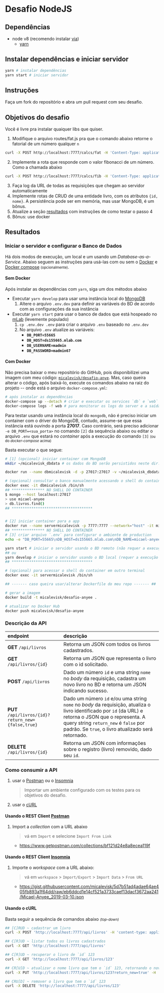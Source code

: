 # Desafio NodeJS

## Dependências

- node v8 (recomendo instalar [via](https://github.com/creationix/nvm))
  - [yarn](https://yarnpkg.com)

## Instalar dependências e iniciar servidor

```bash
yarn # instalar dependências
yarn start # iniciar servidor
```

## Instruções

Faça um fork do repositório e abra um pull request com seu desafio.

## Objetivos do desafio

Você é livre pra instalar quaiquer libs que quiser.

1. Modifique o arquivo routes/fat.js pra que o comando abaixo retorne o fatorial de um número qualquer `n`
```bash
curl -X POST http://localhost:7777/calcs/fat -H 'Content-Type: application/json' -d '{"n": 1}'

```
2. Implemente a rota que responde com o valor fibonacci de um número. Como a chamada abaixo
```bash
curl -X POST http://localhost:7777/calcs/fib -H 'Content-Type: application/json' -d '{"n": 1}'

```
3. Faça log da URL de todas as requisições que chegam ao servidor automaticamente
4. Implemente rotas de CRUD de uma entidade livro, com os atributos `{id, nome}`. A persistência pode ser em memória, mas usar MongoDB, é um bônus.
5. Atualize a seção [resultados](#resultados) com instruções de como testar o passo 4
6. Bônus: use docker

## Resultados

### Iniciar o servidor e configurar o Banco de Dados

Há dois modos de execução, um local e um usando um _Database-as-a-Service_. Abaixo seguem as instruções para usá-las com ou sem o [Docker](https://docs.docker.com) e [Docker compose](https://docs.docker.com/compose) <small>(opcionalmente)</small>.

#### Sem Docker
Após instalar as dependências com `yarn`, siga um dos métodos abaixo

* Executar `yarn develop` para usar uma instância local do [MongoDB](https://www.mongodb.com/download-center)
  1. Altere o arquivo `.env.dev` para definir as variáveis do BD de acordo com as configurações da sua instância
* Executar `yarn start` para usar o banco de dados que está hospeado no [mLab](https://mlab.com) (levemente populado)
  1. `cp .env.dev .env` para criar o arquivo `.env` baseado no `.env.dev`
  2. No arquivo `.env` atualize as variáveis:
      + **`DB_PORT=55665`**
      + **`DB_HOST=ds155665.mlab.com`**
      + **`DB_USERNAME=madmin`**
      + **`DB_PASSWORD=madmin67`**

#### Com Docker
Não precisa baixar o meu repositório do GitHub, pois disponibilizei uma imagem com meu código: [`micalevisk/desafio-anye`](https://hub.docker.com/r/micalevisk/desafio-anyee). Mas, caso queira alterar o código, após baixá-lo, execute os comandos abaixo na raiz do projeto -- onde está o arquivo `docker-compose.yml`:

```bash
# após instalar as dependências
docker-compose up --detach # criar e executar os services `db` e `web`
docker-compose logs -f web # para monitorar os logs do server e a saída do Nodemon
```


Para testar usando uma instância local do `mongodb`, não é preciso iniciar um container com o driver do MongoDB, contudo, assume-se que essa instância está ouvindo a porta **27017**. Caso contrário, será preciso adicionar `-e DB_PORT=<sua_porta>` no comando `[2]` da sequência abaixo ou editar o arquivo `.env` que estará no _container_ após a execução do comando `[3]` <small>(ou do _docker-compose_ acima)</small>

Basta executar o que segue:
```bash
# [1] (opcional) iniciar container com MongoDB
mkdir ~/micalevisk_dbdata # os dados do BD serão persistidos neste dir.

docker run --name dbmicalevisk -d -p 27017:27017 -v ~/micalevisk_dbdata:/data/db mongo

# (opcional) consultar o banco manualmente acessando o shell do container
docker exec -it dbmicalevisk /bin/sh
## *************** NO SHELL DO CONTAINER
$ mongo --host localhost:27017
> use micael-anyee
> db.livros.find()
## *************************************


# [2] iniciar container para a app
docker run --name servermicalevisk -p 7777:7777 --network="host" -it micalevisk/desafio-anyee
## *************** NO SHELL DO CONTAINER
# [3] criar arquivo `.env` para configurar o ambiente de production
echo -e "DB_PORT=55665\nDB_HOST=ds155665.mlab.com\nDB_NAME=micael-anyee\nDB_USERNAME=madmin\nDB_PASSWORD=madmin67" > .env

yarn start # iniciar o servidor usando o BD remoto (não requer a execução do passo 1)
## ou
yarn develop # iniciar o servidor usando o BD local (requer a execução do passo 1)
## *************************************

# (opcional) para acessar o shell do container em outro terminal
docker exec -it servermicalevisk /bin/sh

## ------- caso queira usar/alterar Dockerfile do meu repo ------- ##

# gerar a imagem
docker build -t micalevisk/desafio-anyee .

# atualizar no Docker Hub
docker push micalevisk/desafio-anyee
```

### Descrição da API

| endpoint | descrição |
|:---------|:----------|
**GET** `/api/livros` | Retorna um JSON com todos os livros cadastrados.
**GET** `/api/livros/{id}` | Retorna um JSON que representa o livro com o id solicitado.
**POST** `/api/livros` | Dado um número `id` e uma string `nome` no _body_ da requisição, cadastra um novo livro no BD e retorna um JSON indicando sucesso.
**PUT** `/api/livros/{id}?return_new={false,true}` | Dado um número `id` e/ou uma string `nome` no _body_ da requisição, atualiza o livro identificado por `id` (da URL) e retorna o JSON que o representa. A query string `return_new` é `false` por padrão. Se `true`, o livro atualizado será retornado.
**DELETE** `/api/livros/{id}` | Retorna um JSON com informações sobre o registro (livro) removido, dado seu `id`.

### Como consumir a API

1. usar o [Postman](#postman) ou o [Insomnia](#insomnia)
    > Importar um ambiente configurado com os testes para os objetivos do desafio.
3. usar o [cURL](#curl)

#### <a name="postman"></a> Usando o REST Client [Postman](https://www.getpostman.com/downloads/)

1. Import a _collection_ com a URL abaixo
    > vá em `Import` e selecione `Import From Link`
    * https://www.getpostman.com/collections/bf121d24e8a8ecea119f


#### <a name="insomnia"></a> Usando o REST Client [Insomnia](https://insomnia.rest/download)

1. Importe o _workspace_ com a URL abaixo:
    > vá em `workspace` > `Import/Export` > `Import Data` > `From URL`
    - https://gist.githubusercontent.com/micalevisk/5d7b51ad4adae64ae405fb893a1f64dd/raw/eb6ddcd1e14cf521a3733caef13dacf3672aa241/Micael-Anyee_2019-03-10.json

#### <a name="curl"></a> Usando o cURL
Basta seguir a sequência de comandos abaixo _<small>(top-down)</small>_

```bash
## [C]RUD ~ cadastrar um livro
curl -X POST 'http://localhost:7777/api/livros' -H 'content-type: application/json' -d '{"id": 123,"nome": "Foobar"}'

## C[R]UD ~ listar todos os livros cadastrados
curl -X GET 'http://localhost:7777/api/livros'

## C[R]UD ~ recuperar o livro de `id` 123
curl -X GET 'http://localhost:7777/api/livros/123'

## CR[U]D ~ atualizar o nome livro que tem o `id` 123, retornando o novo registro
curl -X PUT 'http://localhost:7777/api/livros/123?return_new=true' -H 'content-type: application/json' -d '{"nome": "bar" }'

## CRU[D] ~ remover o livro que tem o `id` 123
curl -X DELETE 'http://localhost:7777/api/livros/123'
```
